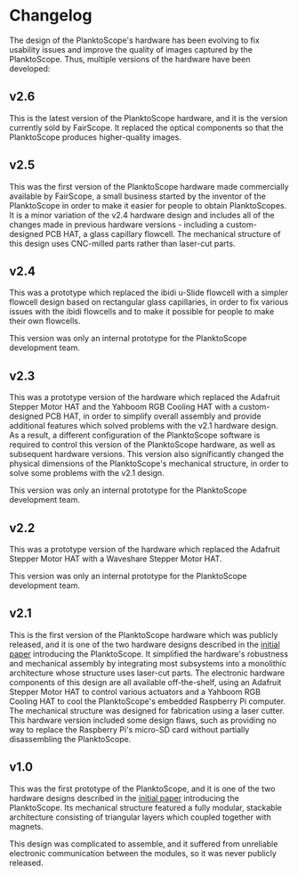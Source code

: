 # Changelog

The design of the PlanktoScope's hardware has been evolving to fix usability issues and improve the quality of images captured by the PlanktoScope. Thus, multiple versions of the hardware have been developed:

<!--

## v3.0

WORK IN PROGRESS

Replaces [Raspberry Pi 4](https://www.raspberrypi.com/products/raspberry-pi-4-model-b/) with [Raspberry PI 5](https://www.raspberrypi.com/products/raspberry-pi-5/) for much faster CPU and GPU computing power.

Increased RAM from 4 to 8 GB.

Includes a [Real Time Clock (RTC)](https://www.raspberrypi.com/documentation/computers/raspberry-pi.html#real-time-clock-rtc) with [rechargeable battery](https://www.raspberrypi.com/products/rtc-battery/).

Includes [Raspberry Pi Active Cooler](https://www.raspberrypi.com/products/active-cooler/)

Features a [power button](https://www.raspberrypi.com/documentation/computers/raspberry-pi.html#power-button).

The PlanktoScope is now powered by the Raspberry via USB-C instead of by the hat.

Faster wifi from 120Mb/s to 300Mb/s

Less noisy

[PCIe connector](https://www.raspberrypi.com/documentation/computers/raspberry-pi.html#raspberry-pi-connector-for-pcie), compatible with:
* [Raspberry Pi AI HAT+](https://www.raspberrypi.com/products/ai-hat/)
* [Raspberry Pi SSD Kit](https://www.raspberrypi.com/products/ssd-kit/)

Easier access to the SD Card, no need for tweezers anymore

The Raspberry micro HDMI ports are now accessible

Reduce power usage when powered off

Does not automatically power on when connected anymore

Much faster CPU and GPU performances

Faster sdcard access

-->

## v2.6

This is the latest version of the PlanktoScope hardware, and it is the version currently sold by FairScope. It replaced the optical components so that the PlanktoScope produces higher-quality images.

## v2.5

This was the first version of the PlanktoScope hardware made commercially available by FairScope, a small business started by the inventor of the PlanktoScope in order to make it easier for people to obtain PlanktoScopes. It is a minor variation of the v2.4 hardware design and includes all of the changes made in previous hardware versions - including a custom-designed PCB HAT, a glass capillary flowcell. The mechanical structure of this design uses CNC-milled parts rather than laser-cut parts.

## v2.4

This was a prototype which replaced the ibidi u-Slide flowcell with a simpler flowcell design based on rectangular glass capillaries, in order to fix various issues with the ibidi flowcells and to make it possible for people to make their own flowcells.

This version was only an internal prototype for the PlanktoScope development team.

## v2.3

This was a prototype version of the hardware which replaced the Adafruit Stepper Motor HAT and the Yahboom RGB Cooling HAT with a custom-designed PCB HAT, in order to simplify overall assembly and provide additional features which solved problems with the v2.1 hardware design. As a result, a different configuration of the PlanktoScope software is required to control this version of the PlanktoScope hardware, as well as subsequent hardware versions. This version also significantly changed the physical dimensions of the PlanktoScope's mechanical structure, in order to solve some problems with the v2.1 design.

This version was only an internal prototype for the PlanktoScope development team.

## v2.2

This was a prototype version of the hardware which replaced the Adafruit Stepper Motor HAT with a Waveshare Stepper Motor HAT.

This version was only an internal prototype for the PlanktoScope development team.

## v2.1

This is the first version of the PlanktoScope hardware which was publicly released, and it is one of the two hardware designs described in the [initial paper](https://www.frontiersin.org/articles/10.3389/fmars.2022.949428/full) introducing the PlanktoScope. It simplified the hardware's robustness and mechanical assembly by integrating most subsystems into a monolithic architecture whose structure uses laser-cut parts. The electronic hardware components of this design are all available off-the-shelf, using an Adafruit Stepper Motor HAT to control various actuators and a Yahboom RGB Cooling HAT to cool the PlanktoScope's embedded Raspberry Pi computer. The mechanical structure was designed for fabrication using a laser cutter. This hardware version included some design flaws, such as providing no way to replace the Raspberry Pi's micro-SD card without partially disassembling the PlanktoScope.

## v1.0

This was the first prototype of the PlanktoScope, and it is one of the two hardware designs described in the [initial paper](https://www.frontiersin.org/articles/10.3389/fmars.2022.949428/full) introducing the PlanktoScope. Its mechanical structure featured a fully modular, stackable architecture consisting of triangular layers which coupled together with magnets.

This design was complicated to assemble, and it suffered from unreliable electronic communication between the modules, so it was never publicly released.
